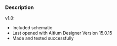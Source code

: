 ### Description 

v1.0:
- Included schematic
- Last opened with Altium Designer Version 15.0.15
- Made and tested successfully
